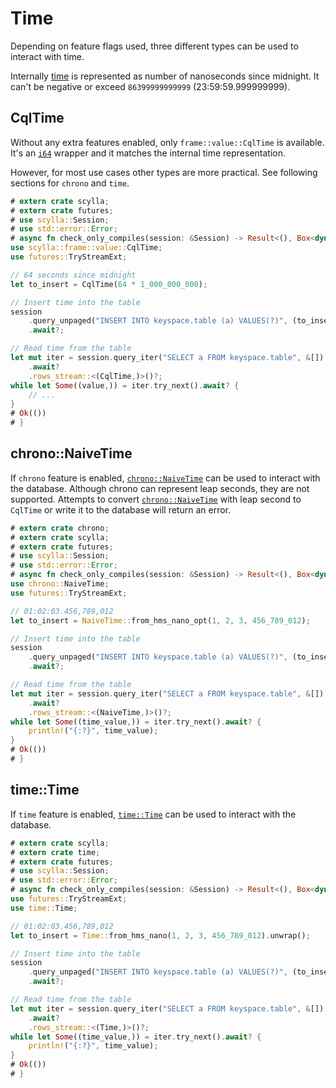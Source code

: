 # Time

Depending on feature flags used, three different types can be used to interact with time.

Internally [time](https://docs.scylladb.com/stable/cql/types.html#times) is represented as number of nanoseconds since
midnight. It can't be negative or exceed `86399999999999` (23:59:59.999999999).

## CqlTime

Without any extra features enabled, only `frame::value::CqlTime` is available. It's an
[`i64`](https://doc.rust-lang.org/std/primitive.i64.html) wrapper and it matches the internal time representation.

However, for most use cases other types are more practical. See following sections for `chrono` and `time`.

```rust
# extern crate scylla;
# extern crate futures;
# use scylla::Session;
# use std::error::Error;
# async fn check_only_compiles(session: &Session) -> Result<(), Box<dyn Error>> {
use scylla::frame::value::CqlTime;
use futures::TryStreamExt;

// 64 seconds since midnight
let to_insert = CqlTime(64 * 1_000_000_000);

// Insert time into the table
session
    .query_unpaged("INSERT INTO keyspace.table (a) VALUES(?)", (to_insert,))
    .await?;

// Read time from the table
let mut iter = session.query_iter("SELECT a FROM keyspace.table", &[])
    .await?
    .rows_stream::<(CqlTime,)>()?;
while let Some((value,)) = iter.try_next().await? {
    // ...
}
# Ok(())
# }
```

## chrono::NaiveTime

If `chrono` feature is enabled, [`chrono::NaiveTime`](https://docs.rs/chrono/0.4/chrono/naive/struct.NaiveDate.html)
can be used to interact with the database. Although chrono can represent leap seconds, they are not supported.
Attempts to convert [`chrono::NaiveTime`](https://docs.rs/chrono/0.4/chrono/naive/struct.NaiveDate.html) with leap
second to `CqlTime` or write it to the database will return an error.

```rust
# extern crate chrono;
# extern crate scylla;
# extern crate futures;
# use scylla::Session;
# use std::error::Error;
# async fn check_only_compiles(session: &Session) -> Result<(), Box<dyn Error>> {
use chrono::NaiveTime;
use futures::TryStreamExt;

// 01:02:03.456,789,012
let to_insert = NaiveTime::from_hms_nano_opt(1, 2, 3, 456_789_012);

// Insert time into the table
session
    .query_unpaged("INSERT INTO keyspace.table (a) VALUES(?)", (to_insert,))
    .await?;

// Read time from the table
let mut iter = session.query_iter("SELECT a FROM keyspace.table", &[])
    .await?
    .rows_stream::<(NaiveTime,)>()?;
while let Some((time_value,)) = iter.try_next().await? {
    println!("{:?}", time_value);
}
# Ok(())
# }
```

## time::Time

If `time` feature is enabled, [`time::Time`](https://docs.rs/time/0.3/time/struct.Time.html) can be used to interact
with the database.

```rust
# extern crate scylla;
# extern crate time;
# extern crate futures;
# use scylla::Session;
# use std::error::Error;
# async fn check_only_compiles(session: &Session) -> Result<(), Box<dyn Error>> {
use futures::TryStreamExt;
use time::Time;

// 01:02:03.456,789,012
let to_insert = Time::from_hms_nano(1, 2, 3, 456_789_012).unwrap();

// Insert time into the table
session
    .query_unpaged("INSERT INTO keyspace.table (a) VALUES(?)", (to_insert,))
    .await?;

// Read time from the table
let mut iter = session.query_iter("SELECT a FROM keyspace.table", &[])
    .await?
    .rows_stream::<(Time,)>()?;
while let Some((time_value,)) = iter.try_next().await? {
    println!("{:?}", time_value);
}
# Ok(())
# }
```
